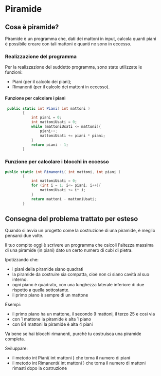 # Piramide
## Cosa è piramide?
Piramide è un programma che, dati dei mattoni in input, calcola quanti piani è possibile creare con tali mattoni e quanti ne sono in eccesso.



### Realizzazione del programma
Per la realizzazione del suddetto programma, sono state utilizzate le funzioni:

* Piani (per il calcolo dei piani);
* Rimanenti (per il calcolo dei mattoni in eccesso).

#### Funzione per calcolare i piani

``` C#
 public static int Piani( int mattoni )
        {
            int piani = 0;
            int mattoniUsati = 0;
            while (mattoniUsati <= mattoni){
                piani++;
                mattoniUsati += piani * piani;
            }
            return piani - 1;
        }
``` 


### Funzione per calcolare i blocchi in eccesso
``` C#
public static int Rimanenti( int mattoni, int piani )
        {
            int mattoniUsati = 0;
            for (int i = 1; i<= piani; i++){
                mattoniUsati += i* i;
            }
            return mattoni - mattoniUsati;
        }
```


## Consegna del problema trattato per esteso
Quando si avvia un progetto come la costruzione di una piramide, è meglio pensarci due volte.

Il tuo compito oggi è scrivere un programma che calcoli l'altezza massima di una piramide (in piani) dato un certo numero di cubi di pietra.

Ipotizzando che:

* i piani della piramide siano quadrati
* la piramide da costruire sia compatta, cioè non ci siano cavità al suo interno. 
* ogni piano è quadrato, con una lunghezza laterale inferiore di due rispetto a quella sottostante.
* il primo piano è sempre di un mattone

Esempi:

* il primo piano ha un mattone, il secondo 9 mattoni, il terzo 25 e così via
* con 1 mattone la piramide è alta 1 piano
* con 84 mattoni la piramide è alta 4 piani

Va bene se hai blocchi rimanenti, purché tu costruisca una piramide completa.

Sviluppare:

* il metodo int Piani( int mattoni ) che torna il numero di piani
* il metodo int Rimanenti( int mattoni ) che torna il numero di mattoni rimasti dopo la costruzione


